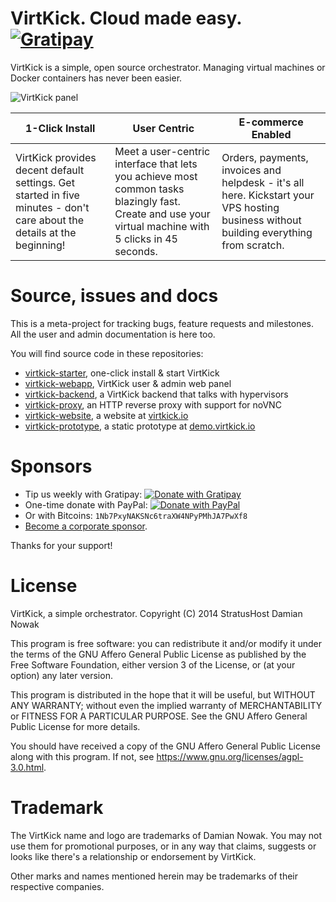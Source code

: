 # VirtKick. Cloud made easy. [![Gratipay](https://img.shields.io/gratipay/virtkick.svg?style=flat-square)](https://gratipay.com/virtkick/)

VirtKick is a simple, open source orchestrator.
Managing virtual machines or Docker containers has never been easier.

![VirtKick panel](https://raw.github.com/virtkick/virtkick/master/screenshot.png)

1-Click Install | User Centric | E-commerce Enabled
--- | --- | ---
VirtKick provides decent default settings. Get started in five minutes - don't care about the details at the beginning! | Meet a user-centric interface that lets you achieve most common tasks blazingly fast. Create and use your virtual machine with 5 clicks in 45 seconds. | Orders, payments, invoices and helpdesk - it's all here. Kickstart your VPS hosting business without building everything from scratch.


# Source, issues and docs

This is a meta-project for tracking bugs, feature requests and milestones.
All the user and admin documentation is here too.

You will find source code in these repositories:

- [virtkick-starter](https://github.com/virtkick/virtkick-starter), one-click install & start VirtKick
- [virtkick-webapp](https://github.com/virtkick/virtkick-webapp), VirtKick user & admin web panel
- [virtkick-backend](https://github.com/virtkick/virtkick-backend), a VirtKick backend that talks with hypervisors
- [virtkick-proxy](https://github.com/virtkick/virtkick-proxy), an HTTP reverse proxy with support for noVNC
- [virtkick-website](https://github.com/virtkick/virtkick-website), a website at [virtkick.io](https://www.virtkick.io/)
- [virtkick-prototype](https://github.com/virtkick/virtkick-prototype), a static prototype at [demo.virtkick.io](https://demo.virtkick.io/)


# Sponsors

- Tip us weekly with Gratipay: [![Donate with Gratipay](https://img.shields.io/gratipay/virtkick.svg?style=flat-square)](https://gratipay.com/virtkick/)
- One-time donate with PayPal: [![Donate with PayPal](https://raw.githubusercontent.com/virtkick/virtkick/master/paypal-donate.png)](https://www.paypal.com/cgi-bin/webscr?cmd=_s-xclick&hosted_button_id=AGF4FPG7JZ7NY&lc=US)
- Or with Bitcoins: `1Nb7PxyNAKSNc6traXW4NPyPMhJA7PwXf8`
- [Become a corporate sponsor](https://www.virtkick.io/become-a-sponsor.html).

Thanks for your support!

# License

VirtKick, a simple orchestrator.
Copyright (C) 2014 StratusHost Damian Nowak

This program is free software: you can redistribute it and/or modify
it under the terms of the GNU Affero General Public License as
published by the Free Software Foundation, either version 3 of the
License, or (at your option) any later version.

This program is distributed in the hope that it will be useful,
but WITHOUT ANY WARRANTY; without even the implied warranty of
MERCHANTABILITY or FITNESS FOR A PARTICULAR PURPOSE.  See the
GNU Affero General Public License for more details.

You should have received a copy of the GNU Affero General Public License
along with this program.  If not, see https://www.gnu.org/licenses/agpl-3.0.html.


# Trademark

The VirtKick name and logo are trademarks of Damian Nowak.
You may not use them for promotional purposes,
or in any way that claims, suggests or looks like
there's a relationship or endorsement by VirtKick.

Other marks and names mentioned herein may be trademarks of their respective companies.

